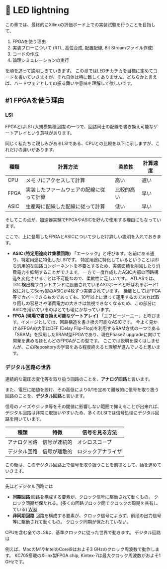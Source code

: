 # 🚃 LED lightning
この章では、最終的にXilinxの評価ボード上での実装試験を行うことを目指して、
1. FPGAを使う理由
2. 実装フローについて (RTL, 高位合成, 配置配線, Bit Streamファイル作成)
3. コードの作成
4. 論理シミュレーションの実行

を順を追って説明しきていきます。
この章ではLEDチカチカを目標に定めてコードを書いていきますが、それ自体は特に難しくありません。どちらかと言えば、ハードウェアとしての振る舞いや意味を理解して欲しいです。


## #1 FPGAを使う理由
### LSI
FPGAとはLSI (大規模集積回路)の一つで、回路同士の配線を書き換え可能なゲートアレイという意味があります。

同じく私たちに親しみがあるLSIである、CPUとの比較を以下に示しますが、これだけの違いがあります。

|種類|計算方法|柔軟性|計算速度|
|----|----|----|----|
|CPU|メモリにアクセスして計算|高い|遅い|
|FPGA|実装したファームウェアの配線に従って計算|比較的高い|早い|
|ASIC|生産時に配線した配線に従って計算|低い|早い|

そしてこの点が、加速器実験でFPGAやASICを好んで使用する理由にもなっています。

ここで、上に登場したFPGAとASICについて少しだけ詳しい説明を入れておきます。

- **ASIC (特定用途向け集積回路)**
「エーシック」と呼びます。名前にある通り、特定用途に特化したLSIです。
特定用途に特化しているということは即ち汎用的な回路コンポーネントを不要とするため、実装面積を削減したり消費電力を抑制することができます。
一方で一度作成したASIC内部の回路構造を変化させることは不可能なので、柔軟性に乏しいです。
ATLASでは、TGC検出機フロントエンドに設置されているASDボードと呼ばれるボード1枚に対してSony製のASICが4枚ずつ実装されています。
機能としてはFPGA等でカバーできるものであっても、10年以上に渡って運用するのであれば取り回しの容易さや消費電力の大きさは無視できなくなるため、この部分にASICを用いているのはとても理にかなっています。
- **FPGA (現場で書き換え可能なゲートアレイ)**
「エフピージーエー」と呼びます。イメージとしては、回路構造を書き換え可能なASICです。
今よく見かけるFPGAの大半はDFF (Delay Flip-Flop)を利用するRAM方式の一つである「SRAM」を採用したSRAM型FPGAであり、現在Phase2 upgradeに向けて開発を進めるほとんどのFPGAがこの型です。
ここでは説明を深くはしませんが、このRepositoryの学習をある程度終えると理解が進んでいると思います。

### デジタル回路の世界
連続的な電圧の変化等を取り扱う回路のことを、**アナログ回路**と言います。

また、電圧に閾値を設け、その高低により0/1を定めて離散的に信号を取り扱う回路のことを、**デジタル回路**と言います。

信号のノイズやジッタ等をその閾値に影響しない範囲で抑えることが出来れば、デジタル回路は非常に取扱いやすいため、多くのLSIでは信号処理にデジタル回路を用いています。

|種類|特徴|信号を見る方法|
|----|----|----|
|アナログ回路|信号が連続的|オシロスコープ|
|デジタル回路|信号が離散的|ロジックアナライザ|

この後は、このデジタル回路上で信号を取り扱うことを前提として、話を進めていきます。

****

先ほどデジタル回路には
- **同期回路**
  回路を構成する要素が、クロック信号に駆動されて動くもの。
  クロック同期が保たれる。(多くの回路ブロック間でクロックの周期を共有している) [Wiki](https://ja.wikipedia.org/wiki/%E3%82%AF%E3%83%AD%E3%83%83%E3%82%AF%E5%90%8C%E6%9C%9F%E8%A8%AD%E8%A8%88)
- **非同期回路**
  回路を構成する要素が、クロック信号によらず、前段の出力信号等に駆動されて動くもの。
  クロック同期が保たれていない。

CPUを含む全てのLSIは、基準クロックに従った世界で動きます。
デジタル回路は

例えば、MacのM1やIntelのCorei9はおよそ3 GHzのクロック周波数で動作します。
KC705搭載のXilinx製FPGA chip, Kintex-7は最大クロック周波数がおよそ1 GHzです。


